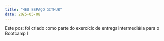 ```yaml
---
title: "MEU ESPAÇO GITHUB"
date: 2025-05-08
---
```

Este post foi criado como parte do exercício de entrega intermediária para o Bootcamp I

